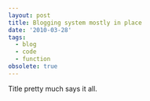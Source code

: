 ```yaml
---
layout: post
title: Blogging system mostly in place
date: '2010-03-28'
tags:
  - blog
  - code
  - function
obsolete: true
---
```


Title pretty much says it all.
